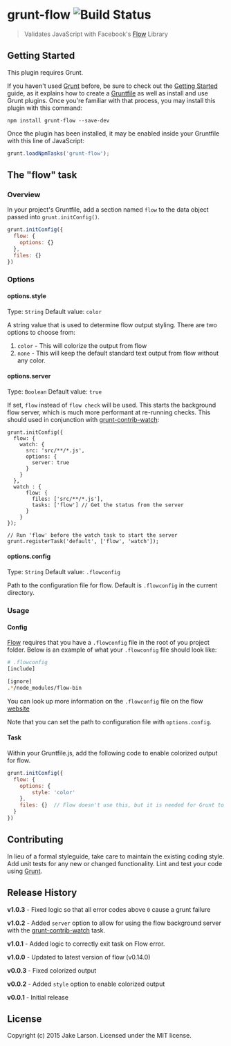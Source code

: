# grunt-flow ![Build Status](https://secure.travis-ci.org/larsonjj/grunt-flow.png?branch=master)

> Validates JavaScript with Facebook's [Flow](https://github.com/facebook/flow) Library

## Getting Started
This plugin requires Grunt.

If you haven't used [Grunt](http://gruntjs.com/) before, be sure to check out the [Getting Started](http://gruntjs.com/getting-started) guide, as it explains how to create a [Gruntfile](http://gruntjs.com/sample-gruntfile) as well as install and use Grunt plugins. Once you're familiar with that process, you may install this plugin with this command:

```shell
npm install grunt-flow --save-dev
```

Once the plugin has been installed, it may be enabled inside your Gruntfile with this line of JavaScript:

```js
grunt.loadNpmTasks('grunt-flow');
```

## The "flow" task

### Overview
In your project's Gruntfile, add a section named `flow` to the data object passed into `grunt.initConfig()`.

```js
grunt.initConfig({
  flow: {
    options: {}
  },
  files: {}
})
```

### Options

#### options.style
Type: `String`
Default value: `color`

A string value that is used to determine flow output styling. There are two options to choose from:

1. `color` - This will colorize the output from flow
2. `none` - This will keep the default standard text output from flow without any color.

#### options.server
Type: `Boolean`
Default value: `true`

If set, `flow` instead of `flow check` will be used. This starts the background flow server, which is much more performant at re-running checks. 
This should used in conjunction with [grunt-contrib-watch](https://github.com/gruntjs/grunt-contrib-watch):

```
grunt.initConfig({
  flow: {
    watch: {
      src: 'src/**/*.js',
      options: {
        server: true
      }
    }
  },
  watch : {
      flow: {
        files: ['src/**/*.js'],
        tasks: ['flow'] // Get the status from the server
      }
    }
});

// Run 'flow' before the watch task to start the server
grunt.registerTask('default', ['flow', 'watch']);
```

#### options.config
Type: `String`
Default value: `.flowconfig`

Path to the configuration file for flow.  Default is `.flowconfig` in the current directory.

### Usage

#### Config

[Flow](https://github.com/facebook/flow) requires that you have a `.flowconfig` file in the root of you project folder. Below is an example of what your `.flowconfig` file should look like:

```bash
# .flowconfig
[include]

[ignore]
.*/node_modules/flow-bin
```

You can look up more information on the `.flowconfig` file on the flow [website](http://flowtype.org/docs/advanced-configuration.html#_)

Note that you can set the path to configuration file with `options.config`.

#### Task

Within your Gruntfile.js, add the following code to enable colorized output for flow.

```js
grunt.initConfig({
  flow: {
    options: {
        style: 'color'
    },
    files: {}  // Flow doesn't use this, but it is needed for Grunt to run properly
  }
})
```



## Contributing
In lieu of a formal styleguide, take care to maintain the existing coding style. Add unit tests for any new or changed functionality. Lint and test your code using [Grunt](http://gruntjs.com/).

## Release History

<strong>v1.0.3</strong> - Fixed logic so that all error codes above `0` cause a grunt failure

<strong>v1.0.2</strong> - Added `server` option to allow for using the flow background server with the [grunt-contrib-watch](https://github.com/gruntjs/grunt-contrib-watch) task.

<strong>v1.0.1</strong> - Added logic to correctly exit task on Flow error.

<strong>v1.0.0</strong> - Updated to latest version of flow (v0.14.0)

<strong>v0.0.3</strong> - Fixed colorized output

<strong>v0.0.2</strong> - Added `style` option to enable colorized output

<strong>v0.0.1</strong> - Initial release

## License
Copyright (c) 2015 Jake Larson. Licensed under the MIT license.
